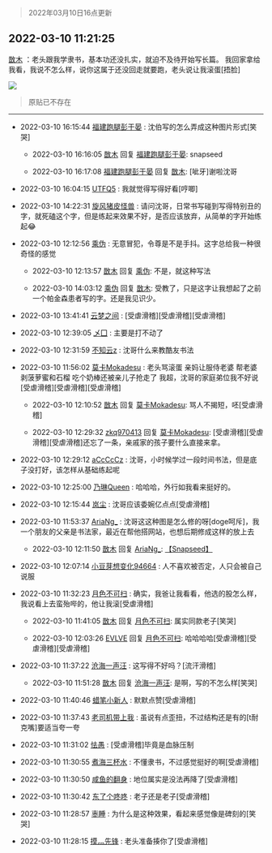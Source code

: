> 2022年03月10日16点更新
<link rel="stylesheet" href="https://cdn.jsdelivr.net/gh/taotie6/sampleJSON@main/css/photo_show.css">
<meta name="referrer" content="no-referrer" />


 ## 2022-03-10 11:21:25 

 [㪚木](https://www.coolapk.com/feed/34142077?shareKey=ZTYxNTdmNWRhOTBhNjIyOTc4MTQ~) ：老头跟我学隶书，基本功还没扎实，就迫不及待开始写长篇。
我回家拿给我看，我说不怎么样，说你这属于还没回走就要跑，老头说让我滚蛋[捂脸] 

<div class="album">
<img class="img-item" src="https://image.coolapk.com/feed/2022/0310/11/1081091_4eec997d_2484_7226_473@4148x580.jpeg" />
</div>

> 原贴已不存在 

 ------- 

- 2022-03-10 16:15:44 [福建跑腿彭于晏](uid=2698855) : 沈伯写的怎么弄成这种图片形式[笑哭] 

    - 2022-03-10 16:16:05 [㪚木](uid=1081091) 回复 [福建跑腿彭于晏](uid=2698855): snapseed 

    - 2022-03-10 16:17:08 [福建跑腿彭于晏](uid=2698855) 回复 [㪚木](uid=1081091): [呲牙]谢啦沈哥 

- 2022-03-10 16:04:15 [UTFQ5](uid=3675147) : 我就觉得写得好看[哼唧] 

- 2022-03-10 14:22:31 [旋风猪皮怪兽](uid=1460781) : 请问沈哥，日常书写碰到写得特别丑的字，就死磕这个字，但是练起来效果不好，是否应该放弃，从简单的字开始练起😂 

- 2022-03-10 12:12:56 [乘伪](uid=3843637) : 无意冒犯，令尊是不是手抖。这字总给我一种很奇怪的感觉 

    - 2022-03-10 12:13:57 [㪚木](uid=1081091) 回复 [乘伪](uid=3843637): 不是，就这种写法 

    - 2022-03-10 14:03:12 [乘伪](uid=3843637) 回复 [㪚木](uid=1081091): 受教了，只是这字让我想起了之前一个帕金森患者写的字。还是我见识少。 

- 2022-03-10 13:41:41 [云梦之间](uid=19438868) : [受虐滑稽][受虐滑稽][受虐滑稽] 

- 2022-03-10 12:39:05 [乄囗](uid=759206) : 主要是打不动了 

- 2022-03-10 12:31:59 [不知云z](uid=5657858) : 沈哥什么来教酷友书法 

- 2022-03-10 11:56:02 [莫卡Mokadesu](uid=2994655) : 老头骂滚蛋
亲妈让服侍老婆
帮老婆剥菠萝蜜和石榴
吃个奶棒还被亲儿子抢走了
我超，沈哥的家庭弟位我不好说[受虐滑稽][受虐滑稽][受虐滑稽] 

    - 2022-03-10 12:10:52 [㪚木](uid=1081091) 回复 [莫卡Mokadesu](uid=2994655): 骂人不揭短，呸[受虐滑稽] 

    - 2022-03-10 12:29:32 [zkq970413](uid=1309703) 回复 [莫卡Mokadesu](uid=2994655): [受虐滑稽][受虐滑稽][受虐滑稽]还忘了一条，亲戚家的孩子要什么直接来拿。 

- 2022-03-10 12:29:12 [aCcCcCz](uid=1309064) : 沈哥，小时候学过一段时间书法，但是底子没打好，该怎样从基础练起呢 

- 2022-03-10 12:25:00 [乃琳Queen](uid=2370903) : 哈哈哈，外行如我看来挺好的。 

- 2022-03-10 12:15:44 [岚尘](uid=1308250) : 沈哥应该委婉亿点点[受虐滑稽] 

- 2022-03-10 11:53:37 [AriaNg_](uid=3504887) : 沈哥这这种图是怎么修的呀[doge呵斥]，我一个朋友的父亲是书法家，最近在帮他搭网站，也想后期修成这样的放上去 

    - 2022-03-10 12:11:50 [㪚木](uid=1081091) 回复 [AriaNg_](uid=3504887): <a class="feed-link-url" href="http://www.coolapk.com/apk/com.niksoftware.snapseed" title="Snapseed" target="_blank" rel="nofollow">【Snapseed】</a> 

- 2022-03-10 12:07:14 [小豆芽想变化94664](uid=5184191) : 人不喜欢被否定，人只会被自己说服 

- 2022-03-10 11:32:23 [月色不可扫](uid=3639201) : 确实，我爸让我看看，他选的股怎么样，我说看上去蛮殆哔的，他让我滚[受虐滑稽] 

    - 2022-03-10 11:41:05 [㪚木](uid=1081091) 回复 [月色不可扫](uid=3639201): 属实同款老子[笑哭] 

    - 2022-03-10 12:03:26 [EVLVE](uid=624501) 回复 [月色不可扫](uid=3639201): 哈哈哈哈[受虐滑稽][受虐滑稽][受虐滑稽] 

- 2022-03-10 11:37:22 [沧海一声汪](uid=1291628) : 这写得不好吗？[流汗滑稽] 

    - 2022-03-10 11:51:28 [㪚木](uid=1081091) 回复 [沧海一声汪](uid=1291628): 是啊，写的不怎么样[笑哭] 

- 2022-03-10 11:40:46 [蜡笔小新人](uid=4236945) : 默默点赞[受虐滑稽] 

- 2022-03-10 11:37:43 [老司机带上我](uid=1912353) : 虽说有点歪扭，不过结构还是有的[t耐克嘴]要适当夸一夸 

- 2022-03-10 11:31:02 [怯愚](uid=1548302) : [受虐滑稽]毕竟是血脉压制 

- 2022-03-10 11:30:55 [煮海三杯水](uid=695018) : 不懂隶书，不过感觉挺好的啊[受虐滑稽] 

- 2022-03-10 11:30:50 [咸鱼的翻身](uid=3945270) : 地位属实是没法再降了[受虐滑稽] 

- 2022-03-10 11:30:42 [东了个咚咚](uid=1194756) : 老子还是老子[受虐滑稽] 

- 2022-03-10 11:28:57 [栆睡](uid=2246713) : 为什么是这种效果，看起来感觉像是碑刻的[笑哭] 

- 2022-03-10 11:28:15 [摸灬先锋](uid=1006954) : 老头准备揍你了[受虐滑稽] 

